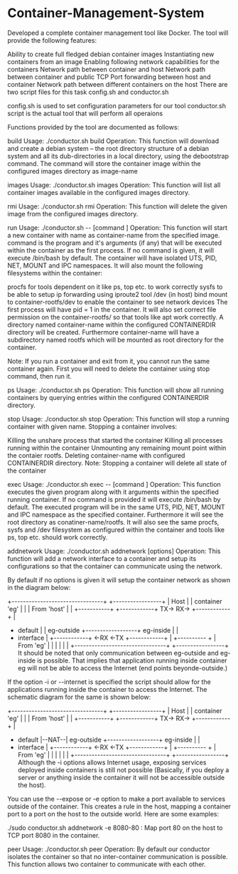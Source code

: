 # Container-Management-System
Developed a  complete container management tool like Docker. The tool will provide the following features:

Ability to create full fledged debian container images
Instantiating new containers from an image
Enabling following network capabilities for the containers
Network path between container and host
Network path between container and public
TCP Port forwarding between host and container
Network path between different containers on the host
There are two script files for this task config.sh and conductor.sh

config.sh is used to set configuration parameters for our tool
conductor.sh script is the actual tool that will perform all operaions


Functions provided by the tool are documented as follows:

build
Usage: ./conductor.sh build <image-name>
Operation: This function will download and create a debian system – the root directory structure of a debian system and all its dub-directories in a local directory, using the debootstrap command. The command will store the container image within the configured images directory as image-name

images
Usage: ./conductor.sh images
Operation: This function will list all container images available in the configured images directory.

rmi
Usage: ./conductor.sh rmi <image-name>
Operation: This function will delete the given image from the configured images directory.

run
Usage: ./conductor.sh <image-name> <container-name> -- [command <args>]
Operation: This function will start a new container with name as container-name from the specified image. command <args> is the program and it's arguments (if any) that will be executed within the container as the first process. If no command is given, it will execute /bin/bash by default. The container will have isolated UTS, PID, NET, MOUNT and IPC namespaces. It will also mount the following filesystems within the container:

procfs for tools dependent on it like ps, top etc. to work correctly
sysfs to be able to setup ip forwarding using iproute2 tool
/dev (in host) bind mount to container-rootfs/dev to enable the container to see network devices
The first process will have pid = 1 in the container. It will also set correct file permission on the container-rootfs/ so that tools like apt work correctly. A directory named container-name within the configured CONTAINERDIR directory will be created. Furthermore container-name will have a subdirectory named rootfs which will be mounted as root directory for the container.

Note: If you run a container and exit from it, you cannot run the same container again. First you will need to delete the container using stop command, then run it.

ps
Usage: ./conductor.sh ps
Operation: This function will show all running containers by querying entries within the configured CONTAINERDIR directory.

stop
Usage: ./conductor.sh stop <container-name>
Operation: This function will stop a running container with given name. Stopping a container involves:

Killing the unshare process that started the container
Killing all processes running within the container
Unmounting any remaining mount point within the contaier rootfs.
Deleting container-name with configured CONTAINERDIR directory.
Note: Stopping a container will delete all state of the container

exec
Usage: ./conductor.sh exec <container-name> -- [command <args>]
Operation: This function executes the given program along with it arguments within the specified running container. If no command is provided it will execute /bin/bash by default. The executed program will be in the same UTS, PID, NET, MOUNT and IPC namespace as the specified container. Furthermore it will see the root directory as conatiner-name/rootfs. It will also see the same procfs, sysfs and /dev filesystem as configured within the container and tools like ps, top etc. should work correctly.

addnetwork
Usage: ./conductor.sh addnetwork <container-name> [options]
Operation: This function will add a network interface to a container and setup its configurations so that the container can communicate using the network.

By default if no options is given it will setup the container network as shown in the diagram below:

+--------------------------------+                  +-----------------+
| Host                           |                  | container 'eg'  |
|                                |   From 'host'    |                 |
+-----------+       +------------+ TX->        RX-> +------------+    |
+ default   |       | eg-outside +------------------+  eg-inside |    |
+ interface |       +------------+ <-RX        <-TX +------------+    |
+---------- +                    |    From 'eg'     |                 |
|                                |                  |                 |
+--------------------------------+                  +-----------------+
It should be noted that only communication between eg-outside and eg-inside is possible. That implies that application running inside container eg will not be able to access the Internet (end points beyonde-outside.)

If the option -i or --internet is specified the script should allow for the applications running inside the container to access the Internet. The schematic diagram for the same is shown below:

+--------------------------------+                  +-----------------+
| Host                           |                  | container 'eg'  |
|                                |   From 'host'    |                 |
+-----------+       +------------+ TX->        RX-> +------------+    |
+ default   |--NAT--| eg-outside +------------------+  eg-inside |    |
+ interface |       +------------+ <-RX        <-TX +------------+    |
+---------- +                    |    From 'eg'     |                 |
|                                |                  |                 |
+--------------------------------+                  +-----------------+
Although the -i options allows Internet usage, exposing services deployed inside containers is still not possible (Basically, if you deploy a server or anything inside the container it will not be accessible outside the host).

You can use the --expose or -e option to make a port available to services outside of the container. This creates a rule in the host, mapping a container port to a port on the host to the outside world. Here are some examples:

./sudo conductor.sh addnetwork -e 8080-80 : Map port 80 on the host to TCP port 8080 in the container.

peer
Usage: ./conductor.sh peer <container1-name> <container2-name>
Operation: By default our conductor isolates the container so that no inter-container communication is possible. This function allows two container to communicate with each other.



